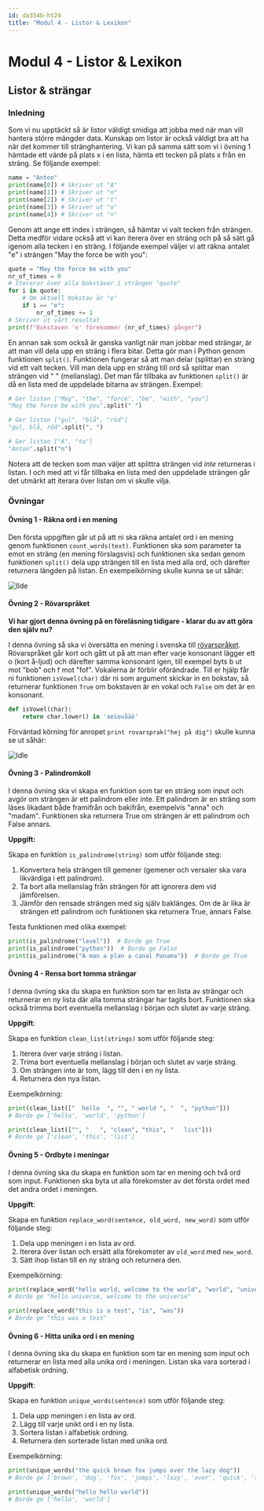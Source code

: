 ```yaml
---
id: da354b-ht24
title: "Modul 4 - Listor & Lexikon"
---
```


# Modul 4 - Listor & Lexikon

## Listor & strängar

### Inledning

Som vi nu upptäckt så är listor väldigt smidiga att jobba med när man vill hantera större mängder data. Kunskap om listor är också väldigt bra att ha när det kommer till stränghantering. Vi kan på samma sätt som vi i övning 1 hämtade ett värde på plats x i en lista, hämta ett tecken på plats x från en sträng. Se följande exempel:

```python
name = "Anton"
print(name[0]) # Skriver ut "A"
print(name[1]) # Skriver ut "n"
print(name[2]) # Skriver ut "t"
print(name[3]) # Skriver ut "o"
print(name[4]) # Skriver ut "n"
```

Genom att ange ett index i strängen, så hämtar vi valt tecken från strängen. Detta medför vidare också att vi kan iterera över en sträng och på så sätt gå igenom alla tecken i en sträng. I följande exempel väljer vi att räkna antalet "e" i strängen "May the force be with you":

```python
quote = "May the force be with you"
nr_of_times = 0
# Itererar över alla bokstäver i strängen "quote"
for i in quote:
    # Om aktuell bokstav är "e"
    if i == "e":
        nr_of_times += 1
# Skriver ut vårt resultat
print(f"Bokstaven 'e' förekommer {nr_of_times} gånger")
```

En annan sak som också är ganska vanligt när man jobbar med strängar, är att man vill dela upp en sträng i flera bitar. Detta gör man i Python genom funktionen `split()`. Funktionen fungerar så att man delar (splittar) en sträng vid ett valt tecken. Vill man dela upp en sträng till ord så splittar man strängen vid " " (mellanslag). Det man får tillbaka av funktionen `split()` är då en lista med de uppdelade bitarna av strängen. Exempel:

```python
# Ger listan ["May", "the", "force", "be", "with", "you"]
"May the force be with you".split(" ")

# Ger listan ["gul", "blå", "röd"]
"gul, blå, röd".split(", ")

# Ger listan ["A", "to"]
"Anton".split("n")
```

Notera att de tecken som man väljer att splittra strängen vid *inte* returneras i listan. I och med att vi får tillbaka en lista med den uppdelade strängen går det utmärkt att iterara över listan om vi skulle vilja.

### Övningar

#### Övning 1 - Räkna ord i en mening

Den första uppgiften går ut på att ni ska räkna antalet ord i en mening genom funktionen `count_words(text)`. Funktionen ska som parameter ta emot en sträng (en mening förslagsvis) och funktionen ska sedan genom funktionen `split()` dela upp strängen till en lista med alla ord, och därefter returnera längden på listan. En exempelkörning skulle kunna se ut såhär:

![Ilde](../images/idle5.png)

#### Övning 2 - Rövarspråket

**Vi har gjort denna övning på en föreläsning tidigare - klarar du av att göra den själv nu?**

I denna övning så ska vi översätta en mening i svenska till [rövarspråket](http://sv.wikipedia.org/wiki/R%C3%B6varspr%C3%A5ket). Rövarspråket går kort och gått ut på att man efter varje konsonant lägger ett o (kort å-ljud) och därefter samma konsonant igen, till exempel byts b ut mot "bob" och f mot "fof". Vokalerna är förblir oförändrade. Till er hjälp får ni funktionen `isVowel(char)` där ni som argument skickar in en bokstav, så returnerar funktionen `True` om bokstaven är en vokal och `False` om det är en konsonant.

```python
def isVowel(char):
    return char.lower() in 'aeiouåäö'
```

Förväntad körning för anropet `print rovarsprak("hej på dig")` skulle kunna se ut såhär:

![Idle](../images/idle6.png)

#### Övning 3 - Palindromkoll

I denna övning ska vi skapa en funktion som tar en sträng som input och avgör om strängen är ett palindrom eller inte. Ett palindrom är en sträng som läses likadant både framifrån och bakifrån, exempelvis "anna" och "madam". Funktionen ska returnera True om strängen är ett palindrom och False annars.

**Uppgift:**

Skapa en funktion `is_palindrome(string)` som utför följande steg:

1. Konvertera hela strängen till gemener (gemener och versaler ska vara likvärdiga i ett palindrom).
2. Ta bort alla mellanslag från strängen för att ignorera dem vid jämförelsen.
3. Jämför den rensade strängen med sig själv baklänges. Om de är lika är strängen ett palindrom och funktionen ska returnera True, annars False.

Testa funktionen med olika exempel:

```python
print(is_palindrome("level"))  # Borde ge True
print(is_palindrome("python"))  # Borde ge False
print(is_palindrome("A man a plan a canal Panama"))  # Borde ge True
```

#### Övning 4 - Rensa bort tomma strängar
I denna övning ska du skapa en funktion som tar en lista av strängar och returnerar en ny lista där alla tomma strängar har tagits bort. Funktionen ska också trimma bort eventuella mellanslag i början och slutet av varje sträng.

**Uppgift**:

Skapa en funktion `clean_list(strings)` som utför följande steg:

1. Iterera över varje sträng i listan.
2. Trima bort eventuella mellanslag i början och slutet av varje sträng.
3. Om strängen inte är tom, lägg till den i en ny lista.
4. Returnera den nya listan.

Exempelkörning:
```python
print(clean_list(["  hello  ", "", " world ", "  ", "python"]))
# Borde ge ['hello', 'world', 'python']

print(clean_list(["", "   ", "clean", "this", "   list"]))
# Borde ge ['clean', 'this', 'list']
```

#### Övning 5 - Ordbyte i meningar
I denna övning ska du skapa en funktion som tar en mening och två ord som input. Funktionen ska byta ut alla förekomster av det första ordet med det andra ordet i meningen.

**Uppgift**:

Skapa en funktion `replace_word(sentence, old_word, new_word)` som utför följande steg:

1. Dela upp meningen i en lista av ord.
2. Iterera över listan och ersätt alla förekomster av `old_word` med `new_word`.
3. Sätt ihop listan till en ny sträng och returnera den.

Exempelkörning:
```python
print(replace_word("hello world, welcome to the world", "world", "universe"))
# Borde ge "hello universe, welcome to the universe"

print(replace_word("this is a test", "is", "was"))
# Borde ge "this was a test"
```

#### Övning 6 - Hitta unika ord i en mening
I denna övning ska du skapa en funktion som tar en mening som input och returnerar en lista med alla unika ord i meningen. Listan ska vara sorterad i alfabetisk ordning.

**Uppgift**:

Skapa en funktion `unique_words(sentence)` som utför följande steg:

1. Dela upp meningen i en lista av ord.
2. Lägg till varje unikt ord i en ny lista.
3. Sortera listan i alfabetisk ordning.
4. Returnera den sorterade listan med unika ord.

Exempelkörning:
```python
print(unique_words("the quick brown fox jumps over the lazy dog"))
# Borde ge ['brown', 'dog', 'fox', 'jumps', 'lazy', 'over', 'quick', 'the']

print(unique_words("hello hello world"))
# Borde ge ['hello', 'world']
```
